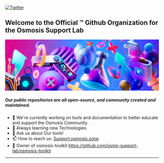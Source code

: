<p>
<a href="https://twitter.com/OsmoSupportLab"><img src="https://img.shields.io/twitter/follow/OsmoSupportLab?label=Follow%20%40OsmoSupportLab&style=social" alt="Twitter"></a>&ensp;</p> 

 ## Welcome to the Official ™️ Github Organization for the Osmosis Support Lab
 
 ![OSL Twitter Banner](/images/OSL_TwitterBanner.png)

 ##### Our public repositories are all open-source, and community created and maintained.

 - 🔭 We're currently working on tools and documentation to better educate and support the Osmosis Community.
 - 🌱 Always learning new Technologies.
 - 💬 Ask us about Our tools!
 - 📫 How to reach us: [Support.osmosis.zone](https://support.osmosis.zone)
 - 🔗 Owner of osmosis-toolkit https://github.com/osmo-support-lab/osmosis-toolkit
 
 ---

